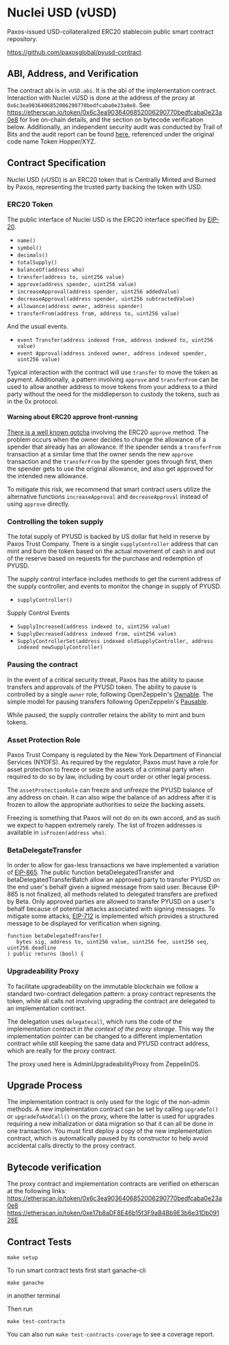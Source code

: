 # Nuclei USD (vUSD)

Paxos-issued USD-collateralized ERC20 stablecoin public smart contract repository.

https://github.com/paxosglobal/pyusd-contract

## ABI, Address, and Verification

The contract abi is in `vUSD.abi`. It is the abi of the implementation contract.
Interaction with Nuclei vUSD is done at the address of the proxy at `0x6c3ea9036406852006290770bedfcaba0e23a0e8`. See
https://etherscan.io/token/0x6c3ea9036406852006290770bedfcaba0e23a0e8 for live on-chain details, and the section on bytecode verification below.
Additionally, an independent security audit was conducted by Trail of Bits and the audit report can be found [here](audit-reports/Trail_of_Bits_Audit_Report.pdf), referenced under the original code name Token Hopper/XYZ.

## Contract Specification

Nuclei USD (vUSD) is an ERC20 token that is Centrally Minted and Burned by Paxos,
representing the trusted party backing the token with USD.

### ERC20 Token

The public interface of Nuclei USD is the ERC20 interface
specified by [EIP-20](https://github.com/ethereum/EIPs/blob/master/EIPS/eip-20.md).

- `name()`
- `symbol()`
- `decimals()`
- `totalSupply()`
- `balanceOf(address who)`
- `transfer(address to, uint256 value)`
- `approve(address spender, uint256 value)`
- `increaseApproval(address spender, uint256 addedValue)`
- `decreaseApproval(address spender, uint256 subtractedValue)`
- `allowance(address owner, address spender)`
- `transferFrom(address from, address to, uint256 value)`

And the usual events.

- `event Transfer(address indexed from, address indexed to, uint256 value)`
- `event Approval(address indexed owner, address indexed spender, uint256 value)`

Typical interaction with the contract will use `transfer` to move the token as payment.
Additionally, a pattern involving `approve` and `transferFrom` can be used to allow another
address to move tokens from your address to a third party without the need for the middleperson
to custody the tokens, such as in the 0x protocol.

#### Warning about ERC20 approve front-running

[There is a well known gotcha](https://github.com/ethereum/EIPs/issues/20#issuecomment-263524729) involving the ERC20
`approve` method. The problem occurs when the owner decides to change the allowance of a spender that already has an
allowance. If the spender sends a `transferFrom` transaction at a similar time that the owner sends the new `approve`
transaction and the `transferFrom` by the spender goes through first, then the spender gets to use the original
allowance, and also get approved for the intended new allowance.

To mitigate this risk, we recommend that smart contract users utilize the alternative functions `increaseApproval` and
`decreaseApproval` instead of using `approve` directly.

### Controlling the token supply

The total supply of PYUSD is backed by US dollar fiat held in reserve by Paxos Trust Company.
There is a single `supplyController` address that can mint and burn the token
based on the actual movement of cash in and out of the reserve based on
requests for the purchase and redemption of PYUSD.

The supply control interface includes methods to get the current address
of the supply controller, and events to monitor the change in supply of PYUSD.

- `supplyController()`

Supply Control Events

- `SupplyIncreased(address indexed to, uint256 value)`
- `SupplyDecreased(address indexed from, uint256 value)`
- `SupplyControllerSet(address indexed oldSupplyController, address indexed newSupplyController)`

### Pausing the contract

In the event of a critical security threat, Paxos has the ability to pause transfers
and approvals of the PYUSD token. The ability to pause is controlled by a single `owner` role,
following OpenZeppelin's
[Ownable](https://github.com/OpenZeppelin/openzeppelin-solidity/blob/5daaf60d11ee2075260d0f3adfb22b1c536db983/contracts/ownership/Ownable.sol).
The simple model for pausing transfers following OpenZeppelin's
[Pausable](https://github.com/OpenZeppelin/openzeppelin-solidity/blob/5daaf60d11ee2075260d0f3adfb22b1c536db983/contracts/lifecycle/Pausable.sol).

While paused, the supply controller retains the ability to mint and burn tokens.

### Asset Protection Role

Paxos Trust Company is regulated by the New York Department of Financial Services (NYDFS). As required by the regulator,
Paxos must have a role for asset protection to freeze or seize the assets of a criminal party when required to do so by
law, including by court order or other legal process.

The `assetProtectionRole` can freeze and unfreeze the PYUSD balance of any address on chain.
It can also wipe the balance of an address after it is frozen
to allow the appropriate authorities to seize the backing assets.

Freezing is something that Paxos will not do on its own accord,
and as such we expect to happen extremely rarely. The list of frozen addresses is available
in `isFrozen(address who)`.

### BetaDelegateTransfer

In order to allow for gas-less transactions we have implemented a variation of [EIP-865](https://github.com/ethereum/EIPs/issues/865).
The public function betaDelegatedTransfer and betaDelegatedTransferBatch allow an approved party to transfer PYUSD
on the end user's behalf given a signed message from said user. Because EIP-865 is not finalized,
all methods related to delegated transfers are prefixed by Beta. Only approved parties are allowed to transfer
PYUSD on a user's behalf because of potential attacks associated with signing messages.
To mitigate some attacks, [EIP-712](https://github.com/ethereum/EIPs/blob/master/EIPS/eip-712.md)
is implemented which provides a structured message to be displayed for verification when signing.
 ```
 function betaDelegatedTransfer(
    bytes sig, address to, uint256 value, uint256 fee, uint256 seq, uint256 deadline
 ) public returns (bool) {
 ```

### Upgradeability Proxy

To facilitate upgradeability on the immutable blockchain we follow a standard
two-contract delegation pattern: a proxy contract represents the token,
while all calls not involving upgrading the contract are delegated to an
implementation contract.

The delegation uses `delegatecall`, which runs the code of the implementation contract
_in the context of the proxy storage_. This way the implementation pointer can
be changed to a different implementation contract while still keeping the same
data and PYUSD contract address, which are really for the proxy contract.

The proxy used here is AdminUpgradeabilityProxy from ZeppelinOS.

## Upgrade Process

The implementation contract is only used for the logic of the non-admin methods.
A new implementation contract can be set by calling `upgradeTo()` or `upgradeToAndCall()` on the proxy,
where the latter is used for upgrades requiring a new initialization or data migration so that
it can all be done in one transaction. You must first deploy a copy of the new implementation
contract, which is automatically paused by its constructor to help avoid accidental calls directly
to the proxy contract.

## Bytecode verification

The proxy contract and implementation contracts are verified on etherscan at the following links:
https://etherscan.io/token/0x6c3ea9036406852006290770bedfcaba0e23a0e8
https://etherscan.io/token/0xe17b8aDF8E46b15f3F9aB4Bb9E3b6e31Db09126E

## Contract Tests

`make setup`

To run smart contract tests first start ganache-cli

`make ganache`

in another terminal

Then run

`make test-contracts`

You can also run `make test-contracts-coverage` to see a coverage report.
